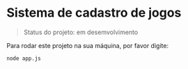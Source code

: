 # Sistema de cadastro de jogos #

> Status do projeto: em desemvolvimento

Para rodar este projeto na sua máquina, por favor digite: 

```
node app.js
```
